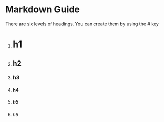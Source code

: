 # Markdown Guide
There are six levels of headings. 
You can create them by using the # key 
1. # h1
2. ## h2
3. ### h3
4. #### h4
5. ##### h5
6. ###### h6